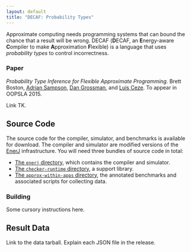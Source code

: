 ```yaml
---
layout: default
title: "DECAF: Probability Types"
---
```

Approximate computing needs programming systems that can bound the chance that a result will be wrong. DECAF (**D**ECAF, an **E**nergy-aware **C**ompiler to make **A**pproximation **F**lexible) is a language that uses *probability types* to control incorrectness.

### Paper

*Probability Type Inference for Flexible Approximate Programming.*
Brett Boston, [Adrian Sampson][adrian], [Dan Grossman][dan], and [Luis Ceze][luis].
To appear in OOPSLA 2015.

Link TK.

[adrian]: http://homes.cs.washington.edu/~asampson/
[dan]: http://homes.cs.washington.edu/~djg/
[luis]: http://homes.cs.washington.edu/~luisceze/

## Source Code

The source code for the compiler, simulator, and benchmarks is available for download. The compiler and simulator are modified versions of the [EnerJ][] infrastructure. You will need three bundles of source code in total:

* [The `enerj` directory][tarball-enerj], which contains the compiler and simulator.
* [The `checker-runtime` directory][tarball-cfrt], a support library.
* [The `approx-within-apps` directory][tarball-apps], the annotated benchmarks and associated scripts for collecting data.

[enerj]: /research/approximation/enerj.html
[tarball-enerj]: enerj-802f7e4a1e1c.tar.gz
[tarball-cfrt]: checker-runtime-a8a1e794bb86.tar.gz
[tarball-apps]: approx-within-apps-f55f9c0.tar.gz

### Building

Some cursory instructions here.

## Result Data

Link to the data tarball.
Explain each JSON file in the release.
